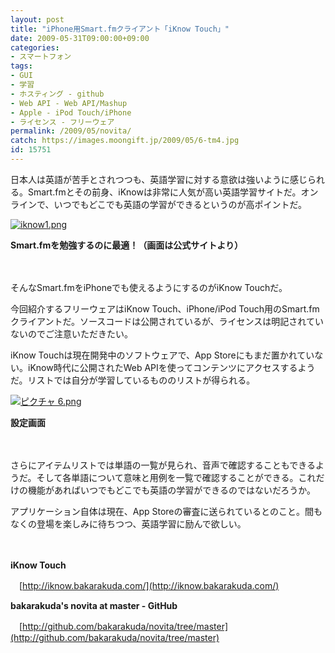 ```yaml
---
layout: post
title: "iPhone用Smart.fmクライアント「iKnow Touch」"
date: 2009-05-31T09:00:00+09:00
categories:
- スマートフォン
tags: 
- GUI
- 学習
- ホスティング - github
- Web API - Web API/Mashup
- Apple - iPod Touch/iPhone
- ライセンス - フリーウェア
permalink: /2009/05/novita/
catch: https://images.moongift.jp/2009/05/6-tm4.jpg
id: 15751
---
```

日本人は英語が苦手とされつつも、英語学習に対する意欲は強いように感じられる。Smart.fmとその前身、iKnowは非常に人気が高い英語学習サイトだ。オンラインで、いつでもどこでも英語の学習ができるというのが高ポイントだ。

  

[![iknow1.png](https://images.moongift.jp/2009/05/iknow1-tm.jpg)](https://images.moongift.jp/2009/05/iknow1.png)  
  
**Smart.fmを勉強するのに最適！（画面は公式サイトより）**

  

　

  

そんなSmart.fmをiPhoneでも使えるようにするのがiKnow Touchだ。

  

今回紹介するフリーウェアはiKnow Touch、iPhone/iPod Touch用のSmart.fmクライアントだ。ソースコードは公開されているが、ライセンスは明記されていないのでご注意いただきたい。

  
<!--more-->

iKnow Touchは現在開発中のソフトウェアで、App Storeにもまだ置かれていない。iKnow時代に公開されたWeb APIを使ってコンテンツにアクセスするようだ。リストでは自分が学習しているもののリストが得られる。

  

[![ピクチャ 6.png](https://images.moongift.jp/2009/05/6-tm4.jpg)](https://images.moongift.jp/2009/05/64.png)  
  
**設定画面**

  

　

  

さらにアイテムリストでは単語の一覧が見られ、音声で確認することもできるようだ。そして各単語について意味と用例を一覧で確認することができる。これだけの機能があればいつでもどこでも英語の学習ができるのではないだろうか。

  

アプリケーション自体は現在、App Storeの審査に送られているとのこと。間もなくの登場を楽しみに待ちつつ、英語学習に励んで欲しい。

  

　

  

**iKnow Touch**  
  
　[http://iknow.bakarakuda.com/](http://iknow.bakarakuda.com/)

  

**bakarakuda's novita at master - GitHub**  
  
　[http://github.com/bakarakuda/novita/tree/master](http://github.com/bakarakuda/novita/tree/master)

  
